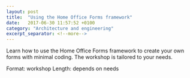 ```yaml
---
layout: post
title:  "Using the Home Office Forms framework"
date:   2017-06-30 11:57:52 +0100
category: "Architecture and engineering"
excerpt_separator: <!--more-->
---
```


Learn how to use the Home Office Forms framework to create your own forms with minimal coding. The workshop is tailored to your needs.

Format: workshop
Length: depends on needs
